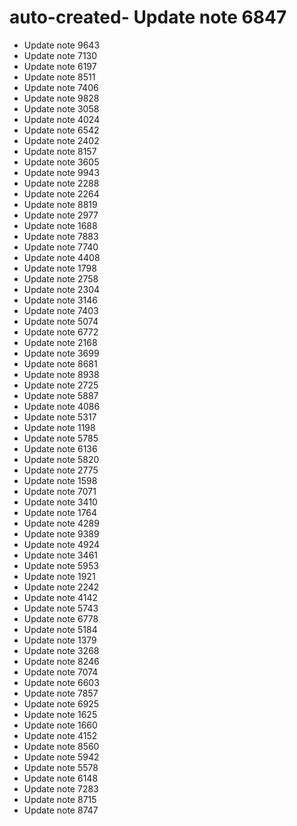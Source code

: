 # auto-created- Update note 6847
- Update note 9643
- Update note 7130
- Update note 6197
- Update note 8511
- Update note 7406
- Update note 9828
- Update note 3058
- Update note 4024
- Update note 6542
- Update note 2402
- Update note 8157
- Update note 3605
- Update note 9943
- Update note 2288
- Update note 2264
- Update note 8819
- Update note 2977
- Update note 1688
- Update note 7883
- Update note 7740
- Update note 4408
- Update note 1798
- Update note 2758
- Update note 2304
- Update note 3146
- Update note 7403
- Update note 5074
- Update note 6772
- Update note 2168
- Update note 3699
- Update note 8681
- Update note 8938
- Update note 2725
- Update note 5887
- Update note 4086
- Update note 5317
- Update note 1198
- Update note 5785
- Update note 6136
- Update note 5820
- Update note 2775
- Update note 1598
- Update note 7071
- Update note 3410
- Update note 1764
- Update note 4289
- Update note 9389
- Update note 4924
- Update note 3461
- Update note 5953
- Update note 1921
- Update note 2242
- Update note 4142
- Update note 5743
- Update note 6778
- Update note 5184
- Update note 1379
- Update note 3268
- Update note 8246
- Update note 7074
- Update note 6603
- Update note 7857
- Update note 6925
- Update note 1625
- Update note 1660
- Update note 4152
- Update note 8560
- Update note 5942
- Update note 5578
- Update note 6148
- Update note 7283
- Update note 8715
- Update note 8747
